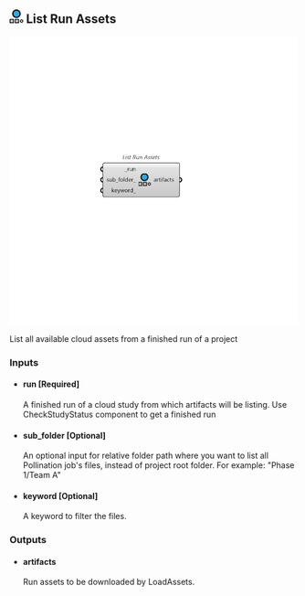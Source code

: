 ## ![List Run Assets](../../images/icons/List_Run_Assets.png) List Run Assets

![List Run Assets](../../images/components/List_Run_Assets.png)

List all available cloud assets from a finished run of a project

### Inputs

* #### run [Required]

  A finished run of a cloud study from which artifacts will be listing. Use CheckStudyStatus component to get a finished run

* #### sub_folder [Optional]

  An optional input for relative folder path where you want to list all Pollination job's files, instead of project root folder.  For example: "Phase 1/Team A"

* #### keyword [Optional]

  A keyword to filter the files.

### Outputs

* #### artifacts

  Run assets to be downloaded by LoadAssets.
